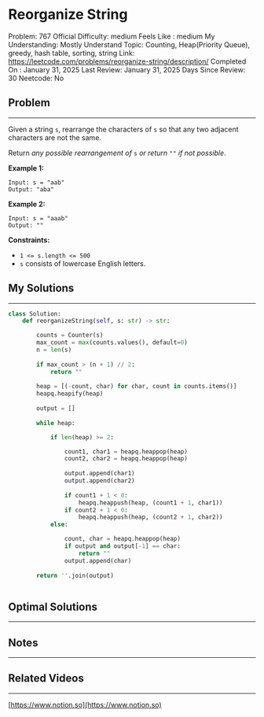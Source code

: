# Reorganize String

Problem: 767
Official Difficulty: medium
Feels Like : medium
My Understanding: Mostly Understand
Topic: Counting, Heap(Priority Queue), greedy, hash table, sorting, string
Link: https://leetcode.com/problems/reorganize-string/description/
Completed On : January 31, 2025
Last Review: January 31, 2025
Days Since Review: 30
Neetcode: No

## Problem

---

Given a string `s`, rearrange the characters of `s` so that any two adjacent characters are not the same.

Return *any possible rearrangement of* `s` *or return* `""` *if not possible*.

**Example 1:**

```
Input: s = "aab"
Output: "aba"
```

**Example 2:**

```
Input: s = "aaab"
Output: ""
```

**Constraints:**

- `1 <= s.length <= 500`
- `s` consists of lowercase English letters.

## My Solutions

---

```python
class Solution:
    def reorganizeString(self, s: str) -> str:

        counts = Counter(s)
        max_count = max(counts.values(), default=0)
        n = len(s)
        
        if max_count > (n + 1) // 2:
            return ""
        
        heap = [(-count, char) for char, count in counts.items()]
        heapq.heapify(heap)
        
        output = []
        
        while heap:

            if len(heap) >= 2:

                count1, char1 = heapq.heappop(heap)
                count2, char2 = heapq.heappop(heap)
                
                output.append(char1)
                output.append(char2)
                
                if count1 + 1 < 0:
                    heapq.heappush(heap, (count1 + 1, char1))
                if count2 + 1 < 0:
                    heapq.heappush(heap, (count2 + 1, char2))
            else:

                count, char = heapq.heappop(heap)
                if output and output[-1] == char:
                    return ""
                output.append(char)
        
        return ''.join(output)   
```

```python

```

## Optimal Solutions

---

## Notes

---

 

## Related Videos

---

[https://www.notion.so](https://www.notion.so)